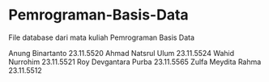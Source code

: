 # Pemrograman-Basis-Data
File database dari mata kuliah Pemrograman Basis Data

Anung Binartanto		23.11.5520
Ahmad Natsrul Ulum	    23.11.5524
Wahid Nurrohim		    23.11.5521
Roy Devgantara Purba	23.11.5565
Zulfa Meydita Rahma	    23.11.5512
